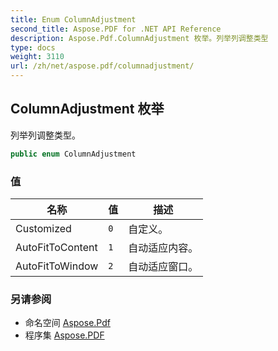 ```yaml
---
title: Enum ColumnAdjustment
second_title: Aspose.PDF for .NET API Reference
description: Aspose.Pdf.ColumnAdjustment 枚举。列举列调整类型
type: docs
weight: 3110
url: /zh/net/aspose.pdf/columnadjustment/
---
```

## ColumnAdjustment 枚举

列举列调整类型。

```csharp
public enum ColumnAdjustment
```

### 值

| 名称 | 值 | 描述 |
| --- | --- | --- |
| Customized | `0` | 自定义。 |
| AutoFitToContent | `1` | 自动适应内容。 |
| AutoFitToWindow | `2` | 自动适应窗口。 |

### 另请参阅

* 命名空间 [Aspose.Pdf](../../aspose.pdf/)
* 程序集 [Aspose.PDF](../../)